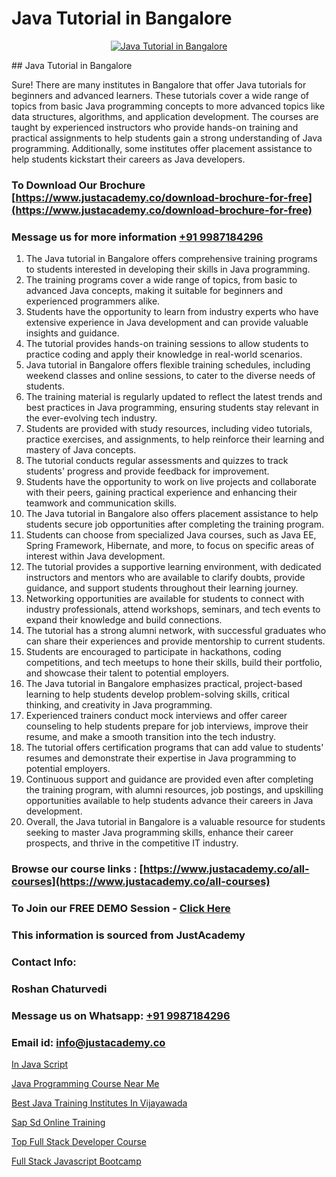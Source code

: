 # Java Tutorial in Bangalore

<p align="center">
  <a href="https://justacademy.co/course-detail/core-java-training">
    <img src="https://justacademy.co/storage2/course_image/1677245426_course_image.webp" alt="Java Tutorial in Bangalore">
  </a>
</p>
## Java Tutorial in Bangalore

Sure! There are many institutes in Bangalore that offer Java tutorials for beginners and advanced learners. These tutorials cover a wide range of topics from basic Java programming concepts to more advanced topics like data structures, algorithms, and application development. The courses are taught by experienced instructors who provide hands-on training and practical assignments to help students gain a strong understanding of Java programming. Additionally, some institutes offer placement assistance to help students kickstart their careers as Java developers.
### To Download Our Brochure [https://www.justacademy.co/download-brochure-for-free](https://www.justacademy.co/download-brochure-for-free)
### Message us for more information [+91 9987184296](https://api.whatsapp.com/send?phone=919987184296)
1) The Java tutorial in Bangalore offers comprehensive training programs to students interested in developing their skills in Java programming.
2) The training programs cover a wide range of topics, from basic to advanced Java concepts, making it suitable for beginners and experienced programmers alike.
3) Students have the opportunity to learn from industry experts who have extensive experience in Java development and can provide valuable insights and guidance.
4) The tutorial provides hands-on training sessions to allow students to practice coding and apply their knowledge in real-world scenarios.
5) Java tutorial in Bangalore offers flexible training schedules, including weekend classes and online sessions, to cater to the diverse needs of students.
6) The training material is regularly updated to reflect the latest trends and best practices in Java programming, ensuring students stay relevant in the ever-evolving tech industry.
7) Students are provided with study resources, including video tutorials, practice exercises, and assignments, to help reinforce their learning and mastery of Java concepts.
8) The tutorial conducts regular assessments and quizzes to track students' progress and provide feedback for improvement.
9) Students have the opportunity to work on live projects and collaborate with their peers, gaining practical experience and enhancing their teamwork and communication skills.
10) The Java tutorial in Bangalore also offers placement assistance to help students secure job opportunities after completing the training program.
11) Students can choose from specialized Java courses, such as Java EE, Spring Framework, Hibernate, and more, to focus on specific areas of interest within Java development.
12) The tutorial provides a supportive learning environment, with dedicated instructors and mentors who are available to clarify doubts, provide guidance, and support students throughout their learning journey.
13) Networking opportunities are available for students to connect with industry professionals, attend workshops, seminars, and tech events to expand their knowledge and build connections.
14) The tutorial has a strong alumni network, with successful graduates who can share their experiences and provide mentorship to current students.
15) Students are encouraged to participate in hackathons, coding competitions, and tech meetups to hone their skills, build their portfolio, and showcase their talent to potential employers.
16) The Java tutorial in Bangalore emphasizes practical, project-based learning to help students develop problem-solving skills, critical thinking, and creativity in Java programming.
17) Experienced trainers conduct mock interviews and offer career counseling to help students prepare for job interviews, improve their resume, and make a smooth transition into the tech industry.
18) The tutorial offers certification programs that can add value to students' resumes and demonstrate their expertise in Java programming to potential employers.
19) Continuous support and guidance are provided even after completing the training program, with alumni resources, job postings, and upskilling opportunities available to help students advance their careers in Java development.
20) Overall, the Java tutorial in Bangalore is a valuable resource for students seeking to master Java programming skills, enhance their career prospects, and thrive in the competitive IT industry.

### Browse our course links : [https://www.justacademy.co/all-courses](https://www.justacademy.co/all-courses) 
### To Join our FREE DEMO Session - [Click Here](https://www.justacademy.co/register-for-course-demo)


### This information is sourced from JustAcademy
### Contact Info:
### Roshan Chaturvedi
### Message us on Whatsapp: [+91 9987184296](https://api.whatsapp.com/send?phone=919987184296)
### Email id: [info@justacademy.co](mailto:info@justacademy.co)
                
[In Java Script](https://www.linkedin.com/pulse/java-script-justacademy-berlin-bkdne?trackingId=PNpmWMyVkq%2Fft%2BJ5ICWP5w%3D%3D&lipi=urn%3Ali%3Apage%3Ad_flagship3_company_admin%3Bc6fFeBAPTsmTPnAO4CV7Tw%3D%3D)

[Java Programming Course Near Me](https://www.linkedin.com/pulse/java-programming-course-near-me-justacademy-chennai-lwuze/)

[Best Java Training Institutes In Vijayawada](https://medium.com/@justacademytraining/best-java-training-institutes-in-vijayawada-617a5e8a7081)

[Sap Sd Online Training](https://medium.com/@prempja40/sap-sd-online-training-030e255c52d2)

[Top Full Stack Developer Course](https://justacademyin.github.io/justacademy/top-full-stack-developer-course)

[Full Stack Javascript Bootcamp](https://justacademyin.github.io/justacademy/full-stack-javascript-bootcamp)

